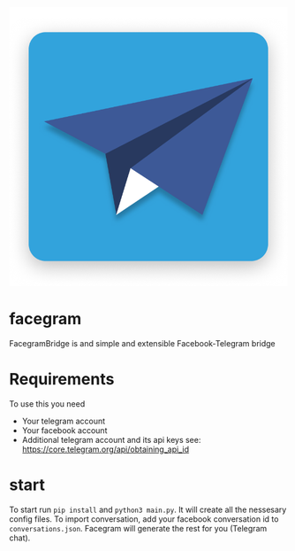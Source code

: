 
![Logo](./facegram_logo.png)

# facegram
FacegramBridge is and simple and extensible Facebook-Telegram bridge

# Requirements
To use this you need
- Your telegram account
- Your facebook account
- Additional telegram account and its api keys see:
https://core.telegram.org/api/obtaining_api_id

# start
To start run `pip install` and `python3 main.py`. It will create all the nessesary config files. To import conversation, add your facebook conversation id to `conversations.json`. Facegram will generate the rest for you (Telegram chat).
